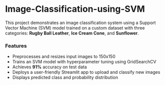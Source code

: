 # Image-Classification-using-SVM

This project demonstrates an image classification system using a Support Vector Machine (SVM) model trained on a custom dataset with three categories: **Rugby Ball Leather**, **Ice Cream Cone**, and **Sunflower**.

### Features
- Preprocesses and resizes input images to 150x150
- Trains an SVM model with hyperparameter tuning using GridSearchCV
- Achieves **91%** accuracy on test data
- Deploys a user-friendly Streamlit app to upload and classify new images
- Displays predicted class and probability distribution

